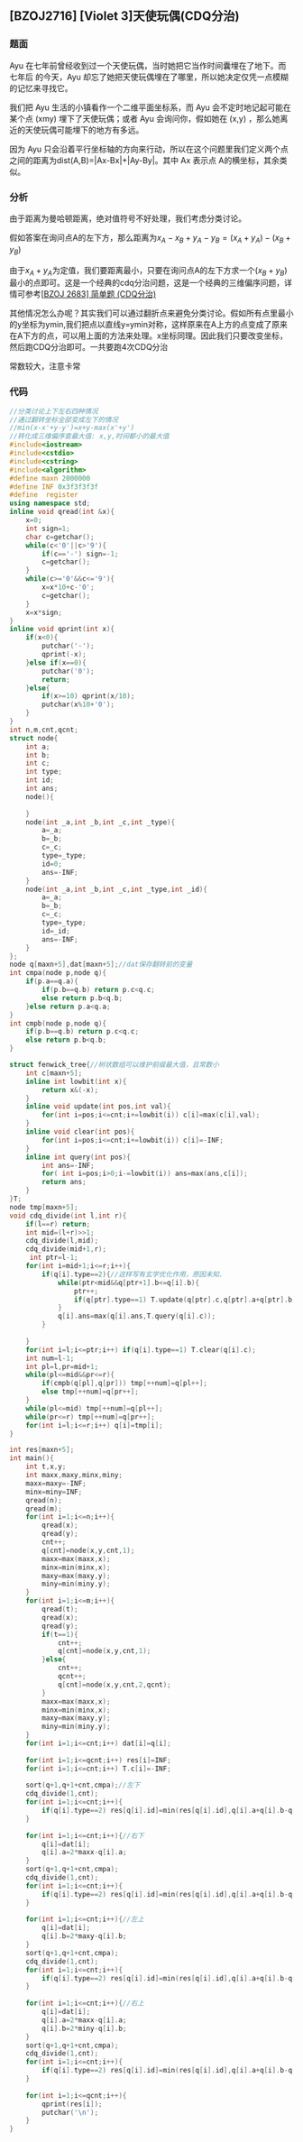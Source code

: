 ## [BZOJ2716] [Violet 3]天使玩偶(CDQ分治)

### 题面

Ayu 在七年前曾经收到过一个天使玩偶，当时她把它当作时间囊埋在了地下。而七年后 的今天，Ayu 却忘了她把天使玩偶埋在了哪里，所以她决定仅凭一点模糊的记忆来寻找它。

我们把 Ayu 生活的小镇看作一个二维平面坐标系，而 Ayu 会不定时地记起可能在某个点 (xmy) 埋下了天使玩偶；或者 Ayu 会询问你，假如她在 (x,y) ，那么她离近的天使玩偶可能埋下的地方有多远。

因为 Ayu 只会沿着平行坐标轴的方向来行动，所以在这个问题里我们定义两个点之间的距离为dist(A,B)=|Ax-Bx|+|Ay-By|。其中 Ax 表示点 A的横坐标，其余类似。

### 分析

由于距离为曼哈顿距离，绝对值符号不好处理，我们考虑分类讨论。

假如答案在询问点A的左下方，那么距离为$x_A-x_B+y_A-y_B=(x_A+y_A)-(x_B+y_B)$

由于$x_A+y_A$为定值，我们要距离最小，只要在询问点A的左下方求一个$(x_B+y_B)$最小的点即可。这是一个经典的cdq分治问题，这是一个经典的三维偏序问题，详情可参考[[BZOJ 2683\] 简单题 (CDQ分治)](https://www.cnblogs.com/birchtree/p/11366381.html)

其他情况怎么办呢？其实我们可以通过翻折点来避免分类讨论。假如所有点里最小的y坐标为ymin,我们把点以直线y=ymin对称，这样原来在A上方的点变成了原来在A下方的点，可以用上面的方法来处理。x坐标同理。因此我们只要改变坐标，然后跑CDQ分治即可。一共要跑4次CDQ分治

常数较大，注意卡常

### 代码

```cpp
//分类讨论上下左右四种情况
//通过翻转坐标全部变成左下的情况
//min(x-x'+y-y')=x+y-max(x'+y') 
//转化成三维偏序查最大值: x,y,时间都小的最大值 
#include<iostream>
#include<cstdio>
#include<cstring>
#include<algorithm>
#define maxn 2000000
#define INF 0x3f3f3f3f
#define  register 
using namespace std;
inline void qread(int &x){
	x=0;
	int sign=1;
	char c=getchar();
	while(c<'0'||c>'9'){
		if(c=='-') sign=-1;
		c=getchar();
	}
	while(c>='0'&&c<='9'){
		x=x*10+c-'0';
		c=getchar(); 
	}
	x=x*sign; 
}
inline void qprint(int x){
	if(x<0){
		putchar('-');
		qprint(-x);
	}else if(x==0){
		putchar('0');
		return;
	}else{
		if(x>=10) qprint(x/10); 
		putchar(x%10+'0');
	}
} 
int n,m,cnt,qcnt;
struct node{
	int a;
	int b;
	int c;
	int type;
	int id;
	int ans;
	node(){
		
	}
	node(int _a,int _b,int _c,int _type){
		a=_a;
		b=_b;
		c=_c;
		type=_type;
		id=0;
		ans=-INF;
	}
	node(int _a,int _b,int _c,int _type,int _id){
		a=_a;
		b=_b;
		c=_c;
		type=_type;
		id=_id;
		ans=-INF;
	}
};
node q[maxn+5],dat[maxn+5];//dat保存翻转前的变量 
int cmpa(node p,node q){
	if(p.a==q.a){
		if(p.b==q.b) return p.c<q.c;
		else return p.b<q.b;
	}else return p.a<q.a;
}
int cmpb(node p,node q){
	if(p.b==q.b) return p.c<q.c;
	else return p.b<q.b;
}

struct fenwick_tree{//树状数组可以维护前缀最大值，且常数小 
	int c[maxn+5];
	inline int lowbit(int x){
		return x&(-x);
	}
	inline void update(int pos,int val){
		for(int i=pos;i<=cnt;i+=lowbit(i)) c[i]=max(c[i],val);
	}
	inline void clear(int pos){
		for(int i=pos;i<=cnt;i+=lowbit(i)) c[i]=-INF;
	}
	inline int query(int pos){
		int ans=-INF;
		for( int i=pos;i>0;i-=lowbit(i)) ans=max(ans,c[i]);
		return ans;
	}
}T;
node tmp[maxn+5];
void cdq_divide(int l,int r){
	if(l==r) return;
	int mid=(l+r)>>1;
	cdq_divide(l,mid);
	cdq_divide(mid+1,r);
	 int ptr=l-1;
	for(int i=mid+1;i<=r;i++){
		if(q[i].type==2){//这样写有玄学优化作用，原因未知. 
			while(ptr<mid&&q[ptr+1].b<=q[i].b){ 
				ptr++;
				if(q[ptr].type==1) T.update(q[ptr].c,q[ptr].a+q[ptr].b);
			}
			q[i].ans=max(q[i].ans,T.query(q[i].c));
		}
	
	} 
	for(int i=l;i<=ptr;i++) if(q[i].type==1) T.clear(q[i].c);
	int num=l-1;
	int pl=l,pr=mid+1;
	while(pl<=mid&&pr<=r){
		if(cmpb(q[pl],q[pr])) tmp[++num]=q[pl++];
		else tmp[++num]=q[pr++];
	}
	while(pl<=mid) tmp[++num]=q[pl++];
	while(pr<=r) tmp[++num]=q[pr++];
	for(int i=l;i<=r;i++) q[i]=tmp[i];
}

int res[maxn+5];
int main(){
	int t,x,y;
	int maxx,maxy,minx,miny;
	maxx=maxy=-INF;
	minx=miny=INF;
	qread(n);
	qread(m);
	for(int i=1;i<=n;i++){
		qread(x);
		qread(y);
		cnt++;
		q[cnt]=node(x,y,cnt,1);
		maxx=max(maxx,x);
		minx=min(minx,x);
		maxy=max(maxy,y);
		miny=min(miny,y);
	} 
	for(int i=1;i<=m;i++){
		qread(t);
		qread(x);
		qread(y);
		if(t==1){
			cnt++;
			q[cnt]=node(x,y,cnt,1);
		}else{
			cnt++;
			qcnt++;
			q[cnt]=node(x,y,cnt,2,qcnt);
		}
		maxx=max(maxx,x);
		minx=min(minx,x);
		maxy=max(maxy,y);
		miny=min(miny,y);
	}
	for(int i=1;i<=cnt;i++) dat[i]=q[i];
	
	for(int i=1;i<=qcnt;i++) res[i]=INF;
	for(int i=1;i<=cnt;i++) T.c[i]=-INF;
	
	sort(q+1,q+1+cnt,cmpa);//左下 
	cdq_divide(1,cnt);
	for(int i=1;i<=cnt;i++){
		if(q[i].type==2) res[q[i].id]=min(res[q[i].id],q[i].a+q[i].b-q[i].ans);
	} 
	
	for(int i=1;i<=cnt;i++){//右下 
		q[i]=dat[i];
		q[i].a=2*maxx-q[i].a;
	}
	sort(q+1,q+1+cnt,cmpa);
	cdq_divide(1,cnt);
	for(int i=1;i<=cnt;i++){
		if(q[i].type==2) res[q[i].id]=min(res[q[i].id],q[i].a+q[i].b-q[i].ans);
	} 
	
	for(int i=1;i<=cnt;i++){//左上 
		q[i]=dat[i];
		q[i].b=2*maxy-q[i].b;
	}
	sort(q+1,q+1+cnt,cmpa);
	cdq_divide(1,cnt);
	for(int i=1;i<=cnt;i++){
		if(q[i].type==2) res[q[i].id]=min(res[q[i].id],q[i].a+q[i].b-q[i].ans);
	} 
	
	for(int i=1;i<=cnt;i++){//右上 
		q[i]=dat[i];
		q[i].a=2*maxx-q[i].a; 
		q[i].b=2*miny-q[i].b;
	}
	sort(q+1,q+1+cnt,cmpa);
	cdq_divide(1,cnt);
	for(int i=1;i<=cnt;i++){
		if(q[i].type==2) res[q[i].id]=min(res[q[i].id],q[i].a+q[i].b-q[i].ans);
	} 
	
	for(int i=1;i<=qcnt;i++){
		qprint(res[i]);
		putchar('\n');
	}
} 
```



